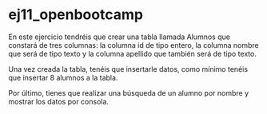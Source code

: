 # ej11_openbootcamp
En este ejercicio tendréis que crear una tabla llamada Alumnos que constará de tres columnas: la columna id de tipo entero, la columna nombre que será de tipo texto y la columna apellido que también será de tipo texto.

Una vez creada la tabla, tenéis que insertarle datos, como mínimo tenéis que insertar 8 alumnos a la tabla.

Por último, tienes que realizar una búsqueda de un alumno por nombre y mostrar los datos por consola.
